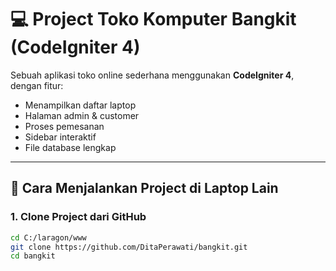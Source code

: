 # 💻 Project Toko Komputer Bangkit (CodeIgniter 4)

Sebuah aplikasi toko online sederhana menggunakan **CodeIgniter 4**, dengan fitur:
- Menampilkan daftar laptop
- Halaman admin & customer
- Proses pemesanan
- Sidebar interaktif
- File database lengkap

---

## 🚀 Cara Menjalankan Project di Laptop Lain

### 1. Clone Project dari GitHub

```bash
cd C:/laragon/www
git clone https://github.com/DitaPerawati/bangkit.git
cd bangkit
